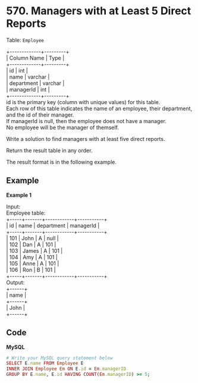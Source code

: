 # 570. Managers with at Least 5 Direct Reports
Table: `Employee`  

+-------------+---------+  
| Column Name | Type    |  
+-------------+---------+  
| id          | int     |  
| name        | varchar |  
| department  | varchar |  
| managerId   | int     |  
+-------------+---------+  
id is the primary key (column with unique values) for this table.  
Each row of this table indicates the name of an employee, their department, and the id of their manager.  
If managerId is null, then the employee does not have a manager.  
No employee will be the manager of themself.  
 

Write a solution to find managers with at least five direct reports.  

Return the result table in any order.  

The result format is in the following example.  

 
## Example
**Example 1**    

Input:   
Employee table:  
+-----+-------+------------+-----------+  
| id  | name  | department | managerId |  
+-----+-------+------------+-----------+  
| 101 | John  | A          | null      |  
| 102 | Dan   | A          | 101       |  
| 103 | James | A          | 101       |  
| 104 | Amy   | A          | 101       |  
| 105 | Anne  | A          | 101       |  
| 106 | Ron   | B          | 101       |  
+-----+-------+------------+-----------+  
Output:   
+------+  
| name |  
+------+  
| John |  
+------+  

## Code
**MySQL**
```ruby
# Write your MySQL query statement below
SELECT E.name FROM Employee E 
INNER JOIN Employee Em ON E.id = Em.managerID
GROUP BY E.name, E.id HAVING COUNT(Em.managerID) >= 5;
```
